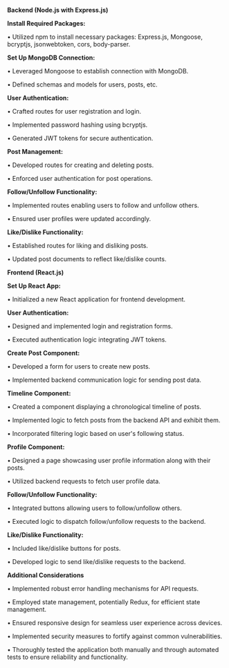 **Backend (Node.js with Express.js)**

**Install Required Packages:**

•	Utilized npm to install necessary packages: Express.js, Mongoose, bcryptjs, jsonwebtoken, cors, body-parser.

**Set Up MongoDB Connection:**

•	Leveraged Mongoose to establish connection with MongoDB.

•	Defined schemas and models for users, posts, etc.

**User Authentication:**

•	Crafted routes for user registration and login.

•	Implemented password hashing using bcryptjs.

•	Generated JWT tokens for secure authentication.

**Post Management:**

•	Developed routes for creating and deleting posts.

•	Enforced user authentication for post operations.

**Follow/Unfollow Functionality:**

•	Implemented routes enabling users to follow and unfollow others.

•	Ensured user profiles were updated accordingly.

**Like/Dislike Functionality:**

•	Established routes for liking and disliking posts.

•	Updated post documents to reflect like/dislike counts.

**Frontend (React.js)**

**Set Up React App:**

•	Initialized a new React application for frontend development.

**User Authentication:**

•	Designed and implemented login and registration forms.

•	Executed authentication logic integrating JWT tokens.

**Create Post Component:**

•	Developed a form for users to create new posts.

•	Implemented backend communication logic for sending post data.

**Timeline Component:**

•	Created a component displaying a chronological timeline of posts.

•	Implemented logic to fetch posts from the backend API and exhibit them.

•	Incorporated filtering logic based on user's following status.

**Profile Component:**

•	Designed a page showcasing user profile information along with their posts.

•	Utilized backend requests to fetch user profile data.

**Follow/Unfollow Functionality:**

•	Integrated buttons allowing users to follow/unfollow others.

•	Executed logic to dispatch follow/unfollow requests to the backend.

**Like/Dislike Functionality:**

•	Included like/dislike buttons for posts.

•	Developed logic to send like/dislike requests to the backend.

**Additional Considerations**

•	Implemented robust error handling mechanisms for API requests.

•	Employed state management, potentially Redux, for efficient state management.

•	Ensured responsive design for seamless user experience across devices.

•	Implemented security measures to fortify against common vulnerabilities.

•	Thoroughly tested the application both manually and through automated tests to ensure reliability and functionality.

